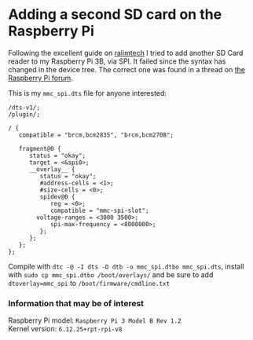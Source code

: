 # Adding a second SD card on the Raspberry Pi

Following the excellent guide on [ralimtech](https://ralimtek.com/posts/2016/2016-12-10-raspberry_pi_secondary_sd_card/) I tried to add another SD Card reader to my Raspberry Pi 3B, via SPI. It failed since the syntax has changed in the device tree. The correct one was found in a thread on [the Raspberry Pi forum](https://forums.raspberrypi.com/viewtopic.php?t=335338).

This is my `mmc_spi.dts` file for anyone interested:  
```dts
/dts-v1/;
/plugin/;

/ {
   compatible = "brcm,bcm2835", "brcm,bcm2708"; 

   fragment@0 {
      status = "okay";
      target = <&spi0>;
      __overlay__ {
         status = "okay";
         #address-cells = <1>;
         #size-cells = <0>;
         spidev@0 {
            reg = <0>;
            compatible = "mmc-spi-slot";
	    voltage-ranges = <3000 3500>;
            spi-max-frequency = <8000000>;
         };
      };
   };
};
```

Compile with `dtc -@ -I dts -O dtb -o mmc_spi.dtbo mmc_spi.dts`, install with `sudo cp mmc_spi.dtbo /boot/overlays/` and be sure to add `dtoverlay=mmc_spi` to `/boot/firmware/cmdline.txt`

### Information that may be of interest

Raspberry Pi model: `Raspberry Pi 3 Model B Rev 1.2`  
Kernel version: `6.12.25+rpt-rpi-v8`
